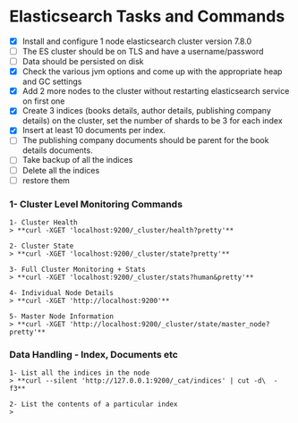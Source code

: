 # Elasticsearch Tasks and Commands

- [x]  Install and configure 1 node elasticsearch cluster version 7.8.0
- [ ]  The ES cluster should be on TLS and have a username/password
- [ ]  Data should be persisted on disk
- [x]  Check the various jvm options and come up with the appropriate heap and GC settings
- [x]  Add 2 more nodes to the cluster without restarting elasticsearch service on first one
- [x]  Create 3 indices (books details, author details, publishing company details) on the cluster, set the number of shards to be 3 for each index
- [x]  Insert at least 10 documents per index.
- [ ]  The publishing company documents should be parent for the book details documents.
- [ ]  Take backup of all the indices
- [ ]  Delete all the indices
- [ ]  restore them

### 1- Cluster Level Monitoring Commands

```
1- Cluster Health
> **curl -XGET 'localhost:9200/_cluster/health?pretty'** 

2- Cluster State 
> **curl -XGET 'localhost:9200/_cluster/state?pretty'**

3- Full Cluster Monitoring + Stats
> **curl -XGET 'localhost:9200/_cluster/stats?human&pretty'**

4- Individual Node Details
> **curl -XGET 'http://localhost:9200'**

5- Master Node Information
> **curl -XGET 'http://localhost:9200/_cluster/state/master_node?pretty'**
```

### Data Handling - Index, Documents etc

```
1- List all the indices in the node 
> **curl --silent 'http://127.0.0.1:9200/_cat/indices' | cut -d\  -f3**

2- List the contents of a particular index
> 
```
